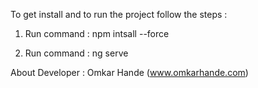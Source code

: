 To get install and to run the project follow the steps : 

1. Run command : npm intsall --force

2. Run command : ng serve

About Developer : Omkar Hande (www.omkarhande.com)